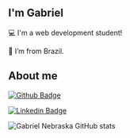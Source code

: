
## I'm Gabriel


:computer: I'm a web development student!

:house_with_garden: I’m from Brazil.

## About me

[![Github Badge](https://img.shields.io/badge/-Github-000?style=flat-square&logo=Github&logoColor=white&link=LINK_GIT)](LINK_GIT)

[![Linkedin Badge](https://img.shields.io/badge/-LinkedIn-blue?style=flat-square&logo=Linkedin&logoColor=white&link=https://www.linkedin.com/feed/)]( https://www.linkedin.com/feed/) 

![Gabriel Nebraska GitHub stats](https://github-readme-stats.vercel.app/api?username=GabrielNebraska&show_icons=true&bg_color=00000000)



